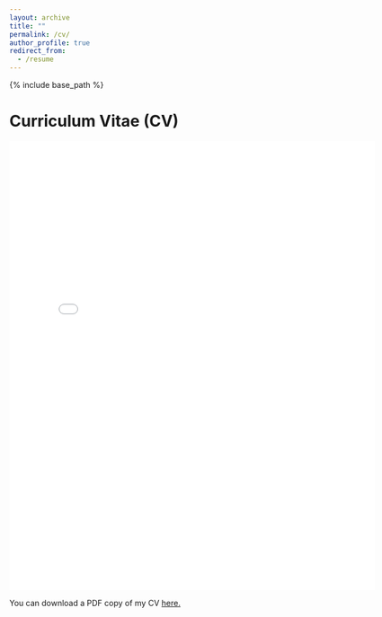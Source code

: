 ```yaml
---
layout: archive
title: ""
permalink: /cv/
author_profile: true
redirect_from:
  - /resume
---
```


{% include base_path %}

# Curriculum Vitae (CV)

<embed src="{{ site.baseurl }}/files/CV_2024.7.pdf" width="650" height="800" type='application/pdf'>

You can download a PDF copy of my CV <a href="{{ site.baseurl }}/files/CV_2024.7.pdf">here.</a>